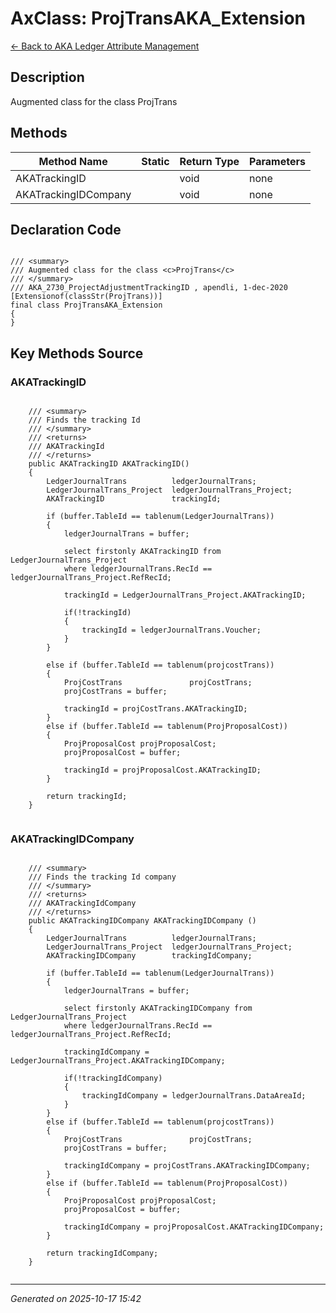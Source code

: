 # AxClass: ProjTransAKA_Extension

[← Back to AKA Ledger Attribute Management](../README.md)

## Description

<summary> Augmented class for the class <c>ProjTrans</c> </summary>

## Methods

| Method Name | Static | Return Type | Parameters |
|-------------|--------|-------------|------------|
| AKATrackingID |  | void | none |
| AKATrackingIDCompany |  | void | none |

## Declaration Code

```xpp

/// <summary>
/// Augmented class for the class <c>ProjTrans</c>
/// </summary>
/// AKA_2730_ProjectAdjustmentTrackingID , apendli, 1-dec-2020
[Extensionof(classStr(ProjTrans))]
final class ProjTransAKA_Extension
{
}

```

## Key Methods Source

### AKATrackingID

```xpp

    /// <summary>
    /// Finds the tracking Id
    /// </summary>
    /// <returns>
    /// AKATrackingId
    /// </returns>
    public AKATrackingID AKATrackingID()
    {
        LedgerJournalTrans          ledgerJournalTrans;
        LedgerJournalTrans_Project  ledgerJournalTrans_Project;
        AKATrackingID               trackingId;

        if (buffer.TableId == tablenum(LedgerJournalTrans))
        {
            ledgerJournalTrans = buffer;

            select firstonly AKATrackingID from LedgerJournalTrans_Project
            where ledgerJournalTrans.RecId == ledgerJournalTrans_Project.RefRecId;

            trackingId = LedgerJournalTrans_Project.AKATrackingID;

            if(!trackingId)
            {
                trackingId = ledgerJournalTrans.Voucher;
            }
        }

        else if (buffer.TableId == tablenum(projcostTrans))
        {
            ProjCostTrans               projCostTrans;
            projCostTrans = buffer;

            trackingId = projCostTrans.AKATrackingID;
        }
        else if (buffer.TableId == tablenum(ProjProposalCost))
        {
            ProjProposalCost projProposalCost;
            projProposalCost = buffer;

            trackingId = projProposalCost.AKATrackingID;
        }

        return trackingId;
    }


```

### AKATrackingIDCompany

```xpp

    /// <summary>
    /// Finds the tracking Id company
    /// </summary>
    /// <returns>
    /// AKATrackingIdCompany
    /// </returns>
    public AKATrackingIDCompany AKATrackingIDCompany ()
    {
        LedgerJournalTrans          ledgerJournalTrans;        
        LedgerJournalTrans_Project  ledgerJournalTrans_Project;
        AKATrackingIDCompany        trackingIdCompany;

        if (buffer.TableId == tablenum(LedgerJournalTrans))
        {
            ledgerJournalTrans = buffer;

            select firstonly AKATrackingIDCompany from LedgerJournalTrans_Project
            where ledgerJournalTrans.RecId == ledgerJournalTrans_Project.RefRecId;

            trackingIdCompany = LedgerJournalTrans_Project.AKATrackingIDCompany;

            if(!trackingIdCompany)
            {
                trackingIdCompany = ledgerJournalTrans.DataAreaId;
            }
        }
        else if (buffer.TableId == tablenum(projcostTrans))
        {
            ProjCostTrans               projCostTrans;
            projCostTrans = buffer;

            trackingIdCompany = projCostTrans.AKATrackingIDCompany;
        }
        else if (buffer.TableId == tablenum(ProjProposalCost))
        {
            ProjProposalCost projProposalCost;
            projProposalCost = buffer;

            trackingIdCompany = projProposalCost.AKATrackingIDCompany;
        }

        return trackingIdCompany;
    }


```

---

*Generated on 2025-10-17 15:42*
